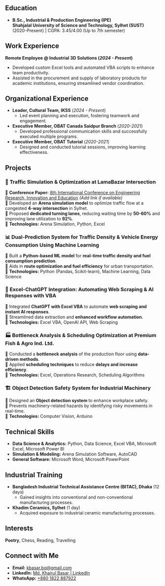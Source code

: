 ## Education
- **B.Sc., Industrial & Production Engineering (IPE)**  
  **Shahjalal University of Science and Technology, Sylhet (SUST)**  
  (2020-Present) | CGPA: 3.45/4.00 (Up to 7th semester)

## Work Experience
**Remote Employee @ Industrial 3D Solutions (_2024 - Present_)**
- Developed custom Excel tools and automated VBA scripts to enhance team productivity.
- Assisted in the procurement and supply of laboratory products for academic institutions, ensuring streamlined vendor coordination.

## Organizational Experience
- **Leader, Cultural Team, IKSS** (_2024 - Present_)
  - Led event planning and execution, fostering teamwork and engagement.
- **Executive Member, OBAT Canada Saidpur Branch** (_2020-2021_)
  - Developed professional communication skills and successfully executed multiple programs.
- **Executive Member, OBAT Tutorial** (_2020-2021_)
  - Designed and conducted tutorial sessions, improving learning effectiveness.

## Projects
### 🚦 **Traffic Simulation & Optimization at LamaBazar Intersection**  
📄 **Conference Paper:** [8th International Conference on Engineering Research, Innovation and Education](#) _(Add link if available)_  
🔹 Developed an **Arena simulation model** to optimize traffic flow at a congested **4-way intersection** in Sylhet.  
🔹 Proposed **dedicated turning lanes**, reducing waiting time by **50-60%** and improving lane utilization to **92%**.  
🔹 **Technologies:** Arena Simulation, Python, Excel  

### 📊 **Dual-Prediction System** for Traffic Density & Vehicle Energy Consumption Using **Machine Learning**  
🔹 Built a **Python-based ML model** for **real-time traffic density and fuel consumption prediction**.  
🔹 Aids in **route optimization and fuel efficiency** for urban transportation.  
🔹 **Technologies:** Python (Pandas, Scikit-learn), Machine Learning, Data Science  

### 🔗 **Excel-ChatGPT Integration: Automating Web Scraping & AI Responses with VBA**  
🔹 Integrated **ChatGPT with Excel VBA** to automate **web scraping and instant AI responses**.  
🔹 Streamlined data extraction and **enhanced workflow automation**.  
🔹 **Technologies:** Excel VBA, OpenAI API, Web Scraping  

### 🏭 **Bottleneck Analysis & Scheduling Optimization at Premium Fish & Agro Ind. Ltd.**  
🔹 Conducted a **bottleneck analysis** of the production floor using **data-driven methods**.  
🔹 Applied **scheduling techniques** to reduce **delays and increase efficiency**.  
🔹 **Technologies:** Excel, Operations Research, Scheduling Algorithms  

### 🏗 **Object Detection Safety System for Industrial Machinery**  
🔹 Designed an **Object detection system** to enhance workplace safety.  
🔹 Prevents machinery-related hazards by identifying risky movements in real-time.  
🔹 **Technologies:** Computer Vision, Arduino  

## Technical Skills
- **Data Science & Analytics:** Python, Data Science, Excel VBA, Microsoft Excel, Microsoft Power BI  
- **Simulation & Modeling:** Arena Simulation Software, AutoCAD  
- **General Software:** Microsoft Word, Microsoft PowerPoint  

## Industrial Training
- **Bangladesh Industrial Technical Assistance Centre (BITAC), Dhaka** (12 days)  
  - Gained insights into conventional and non-conventional manufacturing processes.
- **Khadim Ceramics, Sylhet** (1 day)  
  - Acquired exposure to industrial ceramic manufacturing processes.

## Interests
**Poetry**, Chess, Reading, Travelling

## Connect with Me
- **Email:** [kbasar.bq@gmail.com](mailto:kbasar.bq@gmail.com)  
- **LinkedIn:** [Md. Khairul Basar | LinkedIn](https://www.linkedin.com/in/md-khairul-basar-b19282247/)  
- **WhatsApp:** [+880 1822 887922](https://wa.me/+8801822887922/)
